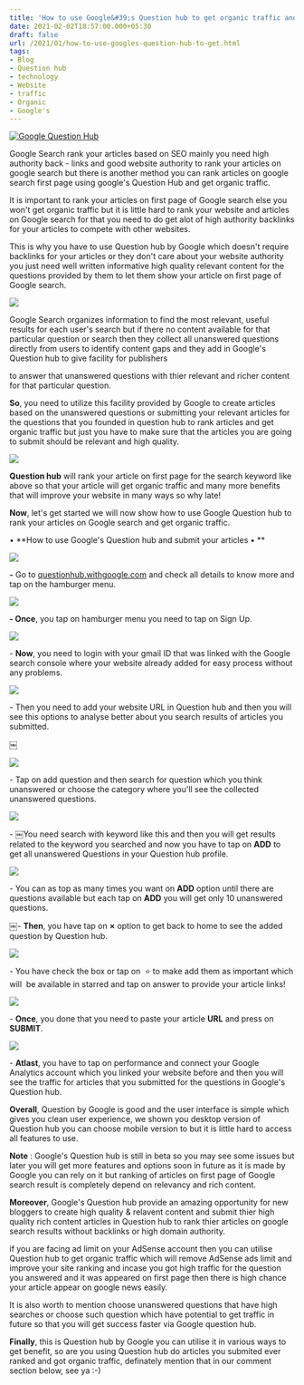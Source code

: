 ```yaml
---
title: 'How to use Google&#39;s Question hub to get organic traffic and rank your Articles on Google Search!'
date: 2021-02-02T18:57:00.000+05:30
draft: false
url: /2021/01/how-to-use-googles-question-hub-to-get.html
tags: 
- Blog
- Question hub
- technology
- Website
- traffic
- Organic
- Google's
---
```


 [![Google Question Hub](https://lh3.googleusercontent.com/-ghLsQvVV7MQ/YBU_IwWQ28I/AAAAAAAADCk/kHR2w9N-zY0nwdyv-ktQVIat5hDFt8VPwCLcBGAsYHQ/s1600/1612005151318452-0.png "Google Question Hub")](https://lh3.googleusercontent.com/-ghLsQvVV7MQ/YBU_IwWQ28I/AAAAAAAADCk/kHR2w9N-zY0nwdyv-ktQVIat5hDFt8VPwCLcBGAsYHQ/s1600/1612005151318452-0.png) 

  

  

Google Search rank your articles based on SEO mainly you need high authority back - links and good website authority to rank your articles on google search but there is another method you can rank articles on google search first page using google's Question Hub and get organic traffic.

  

It is important to rank your articles on first page of Google search else you won't get organic traffic but it is little hard to rank your website and articles on Google search for that you need to do get alot of high authority backlinks for your articles to compete with other websites. 

  

This is why you have to use Question hub by Google which doesn't require backlinks for your articles or they don't care about your website authority you just need well written informative high quality relevant content for the questions provided by them to let them show your article on first page of Google search.

  

 [![](https://lh3.googleusercontent.com/-LbZ8gyfxtgw/YBVWVw0nNGI/AAAAAAAADDM/mIyz-jJLT-wq-71_0Clm2mIjr00DitdZgCLcBGAsYHQ/s1600/1612011090662728-0.png)](https://lh3.googleusercontent.com/-LbZ8gyfxtgw/YBVWVw0nNGI/AAAAAAAADDM/mIyz-jJLT-wq-71_0Clm2mIjr00DitdZgCLcBGAsYHQ/s1600/1612011090662728-0.png) 

  

Google Search organizes information to find the most relevant, useful results for each user's search but if there no content available for that particular question or search then they collect all unanswered questions directly from users to identify content gaps and they add in Google's Question hub to give facility for publishers  

to answer that unanswered questions with thier relevant and richer content for that particular question.  

  

**So**, you need to utilize this facility provided by Google to create articles based on the unanswered questions or submitting your relevant articles for the questions that you founded in question hub to rank articles and get organic traffic but just you have to make sure that the articles you are going to submit should be relevant and high quality. 

  

  

 [![](https://lh3.googleusercontent.com/-3E-8A-nvpCk/YBU_HmV_inI/AAAAAAAADCg/stnIGtqGIjcMzBFK1tC7UGOqNI4IYvvHACLcBGAsYHQ/s1600/1612005145349152-1.png)](https://lh3.googleusercontent.com/-3E-8A-nvpCk/YBU_HmV_inI/AAAAAAAADCg/stnIGtqGIjcMzBFK1tC7UGOqNI4IYvvHACLcBGAsYHQ/s1600/1612005145349152-1.png) 

  

**Question hub** will rank your article on first page for the search keyword like above so that your article will get organic traffic and many more benefits that will improve your website in many ways so why late! 

  

**Now**, let's get started we will now show how to use Google Question hub to rank your articles on Google search and get organic traffic. 

  

• **How to use Google's Question hub and submit your articles • **

 **[![](https://lh3.googleusercontent.com/-YUStLGwI95M/YBU_GH85p4I/AAAAAAAADCc/V_qvFN1k7w8jT_oitr3Ai2OvnJ4a1z0WwCLcBGAsYHQ/s1600/1612005139298950-2.png)](https://lh3.googleusercontent.com/-YUStLGwI95M/YBU_GH85p4I/AAAAAAAADCc/V_qvFN1k7w8jT_oitr3Ai2OvnJ4a1z0WwCLcBGAsYHQ/s1600/1612005139298950-2.png)** 

  

**\-** Go to [questionhub.withgoogle.com](http://questionhub.withgoogle.com) and check all details to know more and tap on the hamburger menu. 

  

  

 [![](https://lh3.googleusercontent.com/-Fa087eQknps/YBU_ElkrDSI/AAAAAAAADCY/gaF-C84AveQfzHkhs9I2QWasiiqqxlVNgCLcBGAsYHQ/s1600/1612005134764610-3.png)](https://lh3.googleusercontent.com/-Fa087eQknps/YBU_ElkrDSI/AAAAAAAADCY/gaF-C84AveQfzHkhs9I2QWasiiqqxlVNgCLcBGAsYHQ/s1600/1612005134764610-3.png) 

  

**\- Once**, you tap on hamburger menu you need to tap on Sign Up. 

  

  

 [![](https://lh3.googleusercontent.com/-ZCQuhl1dp3c/YBU_Dtcqk_I/AAAAAAAADCU/UzHR58Ay0hkIz_igZHlx3WTQfpEz_qgewCLcBGAsYHQ/s1600/1612005130598997-4.png)](https://lh3.googleusercontent.com/-ZCQuhl1dp3c/YBU_Dtcqk_I/AAAAAAAADCU/UzHR58Ay0hkIz_igZHlx3WTQfpEz_qgewCLcBGAsYHQ/s1600/1612005130598997-4.png) 

  

  

\- **Now**, you need to login with your gmail ID that was linked with the Google search console where your website already added for easy process without any problems. 

  

  

 [![](https://lh3.googleusercontent.com/-Jjmas3pKQ2E/YBU_Cksag5I/AAAAAAAADCQ/H4UQZV9PyH8_fZW8-98QIdQV4_tgzZtiACLcBGAsYHQ/s1600/1612005126521877-5.png)](https://lh3.googleusercontent.com/-Jjmas3pKQ2E/YBU_Cksag5I/AAAAAAAADCQ/H4UQZV9PyH8_fZW8-98QIdQV4_tgzZtiACLcBGAsYHQ/s1600/1612005126521877-5.png) 

  

  

  

\- Then you need to add your website URL in Question hub and then you will see this options to analyse better about you search results of articles you submitted. 

  

  

￼

 [![](https://lh3.googleusercontent.com/-AajWAXb9Xp0/YBU_BRZm6qI/AAAAAAAADCM/kn_PiO_-tJYFIRn5vye8rmoEYlV_BvfyACLcBGAsYHQ/s1600/1612005120726158-6.png)](https://lh3.googleusercontent.com/-AajWAXb9Xp0/YBU_BRZm6qI/AAAAAAAADCM/kn_PiO_-tJYFIRn5vye8rmoEYlV_BvfyACLcBGAsYHQ/s1600/1612005120726158-6.png) 

  
  

\- Tap on add question and then search for question which you think unanswered or choose the category where you'll see the collected unanswered questions. 

  

  

 [![](https://lh3.googleusercontent.com/-bhJ8UuHI4WQ/YBU_AHnTizI/AAAAAAAADCI/TWZRYAnqxz0p1U40Fk6MQJE55t-B15M0gCLcBGAsYHQ/s1600/1612005116267062-7.png)](https://lh3.googleusercontent.com/-bhJ8UuHI4WQ/YBU_AHnTizI/AAAAAAAADCI/TWZRYAnqxz0p1U40Fk6MQJE55t-B15M0gCLcBGAsYHQ/s1600/1612005116267062-7.png) 

  

\- ￼You need search with keyword like this and then you will get results related to the keyword you searched and now you have to tap on **ADD** to get all unanswered Questions in your Question hub profile.

  

 [![](https://lh3.googleusercontent.com/-Sk_hJf-4Uf0/YBU--x4mP4I/AAAAAAAADCE/cWB_R-wNOj4GvLq9-MNzwE5nedCXqrogACLcBGAsYHQ/s1600/1612005112165470-8.png)](https://lh3.googleusercontent.com/-Sk_hJf-4Uf0/YBU--x4mP4I/AAAAAAAADCE/cWB_R-wNOj4GvLq9-MNzwE5nedCXqrogACLcBGAsYHQ/s1600/1612005112165470-8.png) 

  

  

\- You can as top as many times you want on **ADD** option until there are questions available but each tap on **ADD** you will get only 10 unanswered questions. 

  

￼- **Then**, you have tap on **×** option to get back to home to see the added question by Question hub. 

  

 [![](https://lh3.googleusercontent.com/-00lrigD6kB8/YBU-9zpFOHI/AAAAAAAADCA/HzgJ_ez_IgYBuiQ0sly-UE41n07OKHHNQCLcBGAsYHQ/s1600/1612005107351618-9.png)](https://lh3.googleusercontent.com/-00lrigD6kB8/YBU-9zpFOHI/AAAAAAAADCA/HzgJ_ez_IgYBuiQ0sly-UE41n07OKHHNQCLcBGAsYHQ/s1600/1612005107351618-9.png) 

  

  

\- You have check the box or tap on  ⭐ to make add them as important which will  be available in starred and tap on answer to provide your article links! 

  

  

 [![](https://lh3.googleusercontent.com/-0KsjK5BVUKU/YBU-8r_x7CI/AAAAAAAADB8/PYes0yYrmmo8YSo1UOd0-H0ImdlgKxGsgCLcBGAsYHQ/s1600/1612005102435367-10.png)](https://lh3.googleusercontent.com/-0KsjK5BVUKU/YBU-8r_x7CI/AAAAAAAADB8/PYes0yYrmmo8YSo1UOd0-H0ImdlgKxGsgCLcBGAsYHQ/s1600/1612005102435367-10.png) 

  

  

\- **Once**, you done that you need to paste your article **URL** and press on **SUBMIT**. 

  

  

 [![](https://lh3.googleusercontent.com/-v-DzpFpSXSM/YBU-7bN-UyI/AAAAAAAADB4/VS98vamZmVcy4gkJptlPNpJwFKgCbfEQwCLcBGAsYHQ/s1600/1612005096730804-11.png)](https://lh3.googleusercontent.com/-v-DzpFpSXSM/YBU-7bN-UyI/AAAAAAAADB4/VS98vamZmVcy4gkJptlPNpJwFKgCbfEQwCLcBGAsYHQ/s1600/1612005096730804-11.png) 

  

  

  

\- **Atlast**, you have to tap on performance and connect your Google Analytics account which you linked your website before and then you will see the traffic for articles that you submitted for the questions in Google's Question hub. 

  

**Overall**, Question by Google is good and the user interface is simple which gives you clean user experience, we shown you desktop version of Question hub you can choose mobile version to but it is little hard to access all features to use. 

  

**Note** : Google's Question hub is still in beta so you may see some issues but later you will get more features and options soon in future as it is made by Google you can rely on it but ranking of articles on first page of Google search result is completely depend on relevancy and rich content. 

  

**Moreover**, Google's Question hub provide an amazing opportunity for new bloggers to create high quality & relavent content and submit thier high quality rich content articles in Question hub to rank thier articles on google search results without backlinks or high domain authority. 

  

if you are facing ad limit on your AdSense account then you can utilise Question hub to get organic traffic which will remove AdSense ads limit and improve your site ranking and incase you got high traffic for the question you answered and it was appeared on first page then there is high chance your article appear on google news easily. 

  

It is also worth to mention choose unanswered questions that have high searches or choose such question which have potential to get traffic in future so that you will get success faster via Google question hub. 

  

**Finally**, this is Question hub by Google you can utilise it in various ways to get benefit, so are you using Question hub do articles you submited ever ranked and got organic traffic, definately mention that in our comment section below, see ya :-)